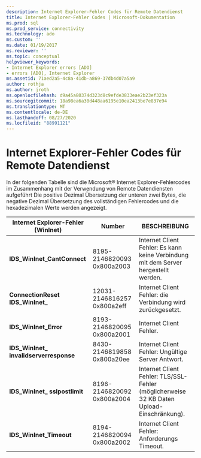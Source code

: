 ```yaml
---
description: Internet Explorer-Fehler Codes für Remote Datendienst
title: Internet Explorer-Fehler Codes | Microsoft-Dokumentation
ms.prod: sql
ms.prod_service: connectivity
ms.technology: ado
ms.custom: ''
ms.date: 01/19/2017
ms.reviewer: ''
ms.topic: conceptual
helpviewer_keywords:
- Internet Explorer errors [ADO]
- errors [ADO], Internet Explorer
ms.assetid: 71aed2a5-4c8a-41db-a869-37db4d07a5a9
author: rothja
ms.author: jroth
ms.openlocfilehash: d9a45a80374d323d8c9efde3833eae2b23ef323a
ms.sourcegitcommit: 18a98ea6a30d448aa6195e10ea2413be7e837e94
ms.translationtype: MT
ms.contentlocale: de-DE
ms.lasthandoff: 08/27/2020
ms.locfileid: "88991121"
---
```

# <a name="internet-explorer-error-codes-for-remote-data-service"></a>Internet Explorer-Fehler Codes für Remote Datendienst
In der folgenden Tabelle sind die Microsoft® Internet Explorer-Fehlercodes im Zusammenhang mit der Verwendung von Remote Datendiensten aufgeführt Die positive Dezimal Übersetzung der unteren zwei Bytes, die negative Dezimal Übersetzung des vollständigen Fehlercodes und die hexadezimalen Werte werden angezeigt.

|Internet Explorer-Fehler (WinInet)|Number|BESCHREIBUNG|
|------------------------------------------|------------|-----------------|
|**IDS_WinInet_CantConnect**|8195-2146820093 0x800a2003|Internet Client Fehler: Es kann keine Verbindung mit dem Server hergestellt werden.|
|**ConnectionReset IDS_WinInet_**|12031-2146816257 0x800a2eff|Internet Client Fehler: die Verbindung wird zurückgesetzt.|
|**IDS_WinInet_Error**|8193-2146820095 0x800a2001|Internet Client Fehler.|
|**IDS_WinInet_ invalidserverresponse**|8430-2146819858 0x800a20ee|Internet Client Fehler: Ungültige Server Antwort.|
|**IDS_WinInet_ sslpostlimit**|8196-2146820092 0x800a2004|Internet Client Fehler: TLS/SSL-Fehler (möglicherweise 32 KB Daten Upload-Einschränkung).|
|**IDS_WinInet_Timeout**|8194-2146820094 0x800a2002|Internet Client Fehler: Anforderungs Timeout.|
